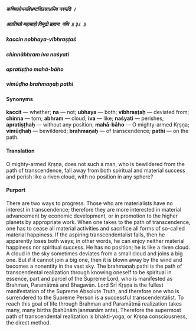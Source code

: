 ##### कच्चिन्नोभयविभ्रष्टश्छिन्नाभ्रमिव नश्यति ।
##### अप्रतिष्ठो महाबाहो विमूढो ब्रह्मण: पथि ॥ ३८ ॥

##### kaccin nobhaya-vibhraṣṭaś
##### chinnābhram iva naśyati
##### apratiṣṭho mahā-bāho
##### vimūḍho brahmaṇaḥ pathi

#### Synonyms

**kaccit** — whether; **na** — not; **ubhaya** — both; **vibhraṣṭaḥ** — deviated from; **chinna** — torn; **abhram** — cloud; **iva** — like; **naśyati** — perishes; **apratiṣṭhaḥ** — without any position; **mahā**-**bāho** — O mighty-armed Kṛṣṇa; **vimūḍhaḥ** — bewildered; **brahmaṇaḥ** — of transcendence; **pathi** — on the path.

#### Translation

O mighty-armed Kṛṣṇa, does not such a man, who is bewildered from the path of transcendence, fall away from both spiritual and material success and perish like a riven cloud, with no position in any sphere?

#### Purport

There are two ways to progress. Those who are materialists have no interest in transcendence; therefore they are more interested in material advancement by economic development, or in promotion to the higher planets by appropriate work. When one takes to the path of transcendence, one has to cease all material activities and sacrifice all forms of so-called material happiness. If the aspiring transcendentalist fails, then he apparently loses both ways; in other words, he can enjoy neither material happiness nor spiritual success. He has no position; he is like a riven cloud. A cloud in the sky sometimes deviates from a small cloud and joins a big one. But if it cannot join a big one, then it is blown away by the wind and becomes a nonentity in the vast sky. The brahmaṇaḥ pathi is the path of transcendental realization through knowing oneself to be spiritual in essence, part and parcel of the Supreme Lord, who is manifested as Brahman, Paramātmā and Bhagavān. Lord Śrī Kṛṣṇa is the fullest manifestation of the Supreme Absolute Truth, and therefore one who is surrendered to the Supreme Person is a successful transcendentalist. To reach this goal of life through Brahman and Paramātmā realization takes many, many births (bahūnāṁ janmanām ante). Therefore the supermost path of transcendental realization is bhakti-yoga, or Kṛṣṇa consciousness, the direct method.